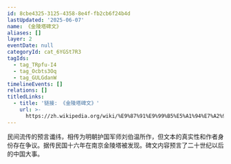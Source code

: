 ```yaml
---
id: 8cbe4325-3125-4358-8e4f-fb2cb6f24b4d
lastUpdated: '2025-06-07'
name: 《金陵塔碑文》
aliases: []
layer: 2
eventDate: null
categoryId: cat_6YGSt7R3
tagIds:
  - tag_TRpfu-I4
  - tag_Ocbts3Oq
  - tag_GULGdanW
timelineEvents: []
relations: []
titledLinks:
  - title: '链接: 《金陵塔碑文》'
    url: >-
      https://zh.wikipedia.org/wiki/%E9%87%91%E9%99%B5%E5%A1%94%E7%A2%91%E6%96%87
---
```

民间流传的预言谶纬，相传为明朝护国军师刘伯温所作，但文本的真实性和作者身份存在争议。据传民国十六年在南京金陵塔被发现。碑文内容预言了二十世纪以后的中国大事。
